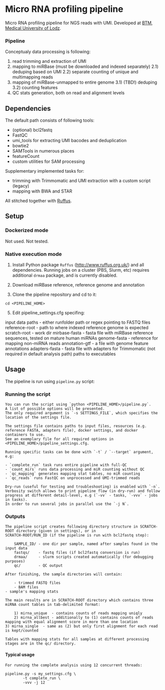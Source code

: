 
# Micro RNA profiling pipeline 

Micro RNA profiling pipeline for NGS reads with UMI. 
Developed at [BTM](http://biostat.umed.pl), [Medical University of Lodz](http://umed.pl).


### Pipeline

Conceptualy data processing is following:

 1) read trimming and extraction of UMI
 2) mapping to miRBase (must be downloaded and indexed separately)
    2.1) deduping based on UMI
    2.2) separate counting of unique and multimapping reads
 3) mapping of miRBase-unmapped to entire genome 
    3.1) (TBD!) deduping 
    3.2) counting features
 4) QC stats generation, both on read and alignment levels


## Dependencies

The default path consists of following tools:

 - (optional) bcl2fastq
 - FastQC
 - umi_tools for extracting UMI bacodes and deduplication
 - bowtie2
 - SAMTools in numerous places
 - featureCount
 - custom utilities for SAM processing

Supplementary implemented tasks for:

 - trimming with Trimmomatic and UMI extraction with a custom script (legacy)
 - mapping with BWA and STAR


All stitched together with [Ruffus](http://www.ruffus.org.uk). 


## Setup

### Dockerized mode
Not used. Not tested.

### Native execution mode

1. Install Python package `Ruffus` (http://www.ruffus.org.uk/) and all dependencies. 
Running jobs on a cluster (PBS, Slurm, etc) requires additional `drmaa` package, and is currently disabled.

2. Download miRBase reference, reference genome and annotation

3. Clone the pipeline repository and cd to it:
```git clone https://github.com/seru71/mirna-profiling-pipeline.git <PIPELINE_HOME>
cd <PIPELINE_HOME>
```

5. Edit pipeline_settings.cfg specifing:
 
  input data paths - either runfolder path or regex pointing to FASTQ files
  reference-root - path to where indexed reference genome is expected
  scratch-root - work dir
  mirbase-fasta - fasta file with miRBase reference sequences, tested on mature human miRNAs
  genome-fasta - reference for mapping non-miRNA reads
  annotation-gtf - a file with genome feature annotations
  adapters-fasta - fasta file with adapters for Trimmomatic (not required in default analysis path)
  paths to executables



## Usage

The pipeline is run using `pipeline.py` script:

### Running the script

    You can run the script using `python <PIPELINE_HOME>/pipeline.py`.
    A list of possible options will be presented. 
    The only required argument is `-s SETTINGS_FILE`, which specifies the location of the settings file.
    
    The settings file contains paths to input files, resources (e.g. reference FASTA, adapters file), docker settings, and docker containers to use. 
    See an exemplary file for all required options in <PIPELINE_HOME>/pipeline_settings.cfg.
  
    Running specific tasks can be done with `-t` / `--target` argument, e.g:

    - `complete_run` task runs entire pipeline with full-QC
    - `count_mirs` runs data processing and miR counting without QC
    - `qc_mapping` generates mapping stat tables, no miR counting
    - `qc_reads` runs FastQC on unprocessed and UMI-trimmed reads

    Dry-run (useful for testing and troubleshooting) is enabled with `-n`. 
    Verbosity switch allows to print pipeline flow (in dry-run) and follow progress at different detail-level, e.g (`-vv` - tasks, `-vvv` - jobs in tasks).
    In order to run several jobs in parallel use the `-j N`.

### Outputs

    The pipeline script creates following directory structure in SCRATCH-ROOT directory (given in settings), or in 
    SCRATCH-ROOT/RUN_ID (if the pipeline is run with bcl2fastq step):

    	SAMPLE_ID/ - one dir per sample, named after samples found in the input data
    	fastqs/    - fastq files (if bcl2fastq conversion is run)
    	drmaa/     - slurm scripts created automatically (for debugging purposes)
    	qc/        - QC output

    After finishing, the sample directories will contain:

    	- trimmed FASTQ files
    	- BAM files
	- sample's mapping stats
    
    The main results are in SCRATCH-ROOT directory which contains three miRNA count tables in tab-delimited format:

        1) mirna_unique  - contains counts of reads mapping uniqly
        2) mirna_allbest - additionally to (1) contains counts of reads mapping with equal alignment score in more than one location
	3) mirna_single  - same as (2) but only first alignment for each read is kept/counted

    Tables with mapping stats for all samples at different processing stages are in the qc/ directory.

#### Typical usage

    For running the complete analysis using 12 concurrent threads:

	pipeline.py -s my_settings.cfg \
		    -t complete_run \
		    -vvv -j 12




